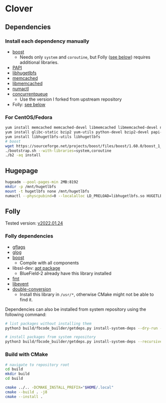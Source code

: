 # Clover

## Dependencies

### Install each dependency manually

- [boost](https://www.boost.org/users/history/version_1_76_0.html)
  - Needs only `system` and `coroutine`, but Folly ([see below](#folly-dependencies)) requires additional libraries.
- [PAPI](http://icl.utk.edu/projects/papi/downloads/papi-6.0.0.tar.gz)
- [libhugetlbfs](https://github.com/libhugetlbfs/libhugetlbfs/releases/tag/2.23)
- [memcached](https://github.com/memcached/memcached/releases/tag/1.6.9)
- [libmemcached](https://launchpad.net/libmemcached/1.0/1.0.18/+download/libmemcached-1.0.18.tar.gz)
- [numactl](https://github.com/numactl/numactl)
- [concurrentqueue](https://github.com/jim90247/concurrentqueue)
  - Use the version I forked from upstream repository
- Folly: [see below](#folly)

### For CentOS/Fedora

```bash
yum install memcached memcached-devel libmemcached libmemcached-devel numactl numactl-devel mbedtls mbedtls-devel glib2 glib2-devel
yum install glibc-static bzip2 yum-utils python-devel bzip2-devel papi-devel
yum install libhugetlbfs-utils libhugetlbfs
# boost
wget https://sourceforge.net/projects/boost/files/boost/1.60.0/boost_1_60_0.tar.gz/download
./bootstrap.sh --with-libraries=system,coroutine
./b2 -aq install
```

## Hugepage

```bash
hugeadm --pool-pages-min 2MB:8192
mkdir -p /mnt/hugetlbfs
mount -t hugetlbfs none /mnt/hugetlbfs
numactl --physcpubind=0 --localalloc LD_PRELOAD=libhugetlbfs.so HUGETLB_MORECORE=yes
```

## Folly

Tested version: [v2022.01.24](https://github.com/facebook/folly/releases/tag/v2022.01.24.00)

### Folly dependencies

- [gflags](https://github.com/gflags/gflags/releases/tag/v2.2.2)
- [glog](https://github.com/google/glog/releases/tag/v0.5.0)
- [boost](https://www.boost.org/users/history/version_1_76_0.html)
  - Compile with all components
- libssl-dev: [apt package](https://packages.ubuntu.com/focal/libssl-dev)
  - BlueField-2 already have this library installed
- [fmt](https://github.com/fmtlib/fmt/releases/tag/8.1.1)
- [libevent](https://github.com/libevent/libevent/releases/download/release-2.1.12-stable/libevent-2.1.12-stable.tar.gz)
- [double-conversion](https://github.com/google/double-conversion/releases/tag/v3.2.0)
  - Install this library in `/usr/*`, otherwise CMake might not be able to find it.

Dependencies can also be installed from system repository using the following command:

```bash
# list packages without installing them
python3 build/fbcode_builder/getdeps.py install-system-deps --dry-run --recursive

# install packages from system repository
python3 build/fbcode_builder/getdeps.py install-system-deps --recursive
```

### Build with CMake

```bash
# navigate to repository root
cd build
mkdir build
cd build

cmake ../.. -DCMAKE_INSTALL_PREFIX="$HOME/.local"
cmake --build . -j8
cmake --install .
```
